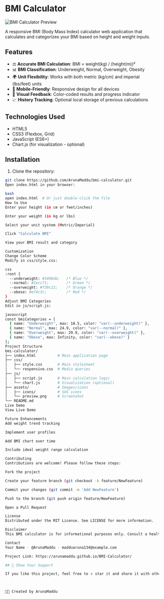 # BMI Calculator

![BMI Calculator Preview](https://via.placeholder.com/800x400?text=BMI+Calculator+Preview)

A responsive BMI (Body Mass Index) calculator web application that calculates and categorizes your BMI based on height and weight inputs.

## Features

- ⚖️ **Accurate BMI Calculation**: BMI = weight(kg) / (height(m))²
- 📊 **BMI Classification**: Underweight, Normal, Overweight, Obesity
- 🌍 **Unit Flexibility**: Works with both metric (kg/cm) and imperial (lbs/feet) units
- 📱 **Mobile-Friendly**: Responsive design for all devices
- 🎨 **Visual Feedback**: Color-coded results and progress indicator
- 📈 **History Tracking**: Optional local storage of previous calculations

## Technologies Used

- HTML5
- CSS3 (Flexbox, Grid)
- JavaScript (ES6+)
- Chart.js (for visualization - optional)

## Installation

1. Clone the repository:
```bash
git clone https://github.com/ArunaMaddu/bmi-calculator.git
Open index.html in your browser:

bash
open index.html  # Or just double-click the file
How to Use
Enter your height (in cm or feet/inches)

Enter your weight (in kg or lbs)

Select your unit system (Metric/Imperial)

Click "Calculate BMI"

View your BMI result and category

Customization
Change Color Scheme
Modify in css/style.css:

css
:root {
  --underweight: #3498db;   /* Blue */
  --normal: #2ecc71;        /* Green */
  --overweight: #f39c12;    /* Orange */
  --obese: #e74c3c;         /* Red */
}
Adjust BMI Categories
Edit in js/script.js:

javascript
const bmiCategories = [
  { name: "Underweight", max: 18.5, color: "var(--underweight)" },
  { name: "Normal", max: 24.9, color: "var(--normal)" },
  { name: "Overweight", max: 29.9, color: "var(--overweight)" },
  { name: "Obese", max: Infinity, color: "var(--obese)" }
];
Project Structure
bmi-calculator/
├── index.html          # Main application page
├── css/
│   ├── style.css       # Main stylesheet
│   └── responsive.css  # Media queries
├── js/
│   ├── script.js       # Main calculation logic
│   └── chart.js        # Visualization (optional)
├── assets/             # Images/icons
│   ├── icons/          # SVG icons
│   └── preview.png     # Screenshot
└── README.md
Live Demo
View Live Demo

Future Enhancements
Add weight trend tracking

Implement user profiles

Add BMI chart over time

Include ideal weight range calculation

Contributing
Contributions are welcome! Please follow these steps:

Fork the project

Create your feature branch (git checkout -b feature/NewFeature)

Commit your changes (git commit -m 'Add NewFeature')

Push to the branch (git push origin feature/NewFeature)

Open a Pull Request

License
Distributed under the MIT License. See LICENSE for more information.

Disclaimer
This BMI calculator is for informational purposes only. Consult a healthcare professional for medical advice.

Contact
Your Name - @ArunaMaddu - madduaruna134@example.com

Project Link: https://arunamaddu.github.io/BMI-Calculator/

## 🌟 Show Your Support

If you like this project, feel free to ⭐ star it and share it with others!


 
👨‍💻 Created by ArunaMaddu
